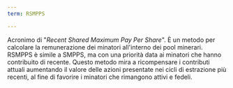 ```yaml
---
term: RSMPPS

---
```

Acronimo di "*Recent Shared Maximum Pay Per Share*". È un metodo per calcolare la remunerazione dei minatori all'interno dei pool minerari. RSMPPS è simile a SMPPS, ma con una priorità data ai minatori che hanno contribuito di recente. Questo metodo mira a ricompensare i contributi attuali aumentando il valore delle azioni presentate nei cicli di estrazione più recenti, al fine di favorire i minatori che rimangono attivi e fedeli.